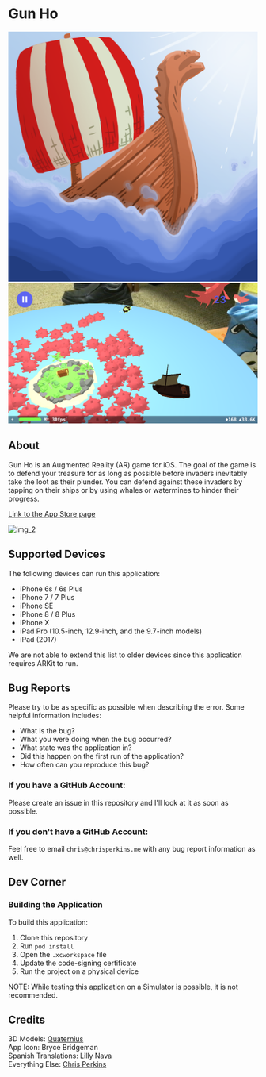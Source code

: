 # Gun Ho

![app_icon](readme_imgs/app_icon.png)
![img_1](readme_imgs/img_1.png)

## About

Gun Ho is an Augmented Reality (AR) game for iOS. The goal of the game is to defend your treasure for as long as possible before invaders inevitably take the loot as their plunder. You can defend against these invaders by tapping on their ships or by using whales or watermines to hinder their progress.

[Link to the App Store page](https://itunes.apple.com/us/app/gun-ho/id1372619208)

![img_2](readme_imgs/img_2.gif)

## Supported Devices

The following devices can run this application:

* iPhone 6s / 6s Plus
* iPhone 7 / 7 Plus
* iPhone SE
* iPhone 8 / 8 Plus
* iPhone X
* iPad Pro (10.5-inch, 12.9-inch, and the 9.7-inch models)
* iPad (2017)

We are not able to extend this list to older devices since this application requires ARKit to run.

## Bug Reports

Please try to be as specific as possible when describing the error. Some helpful information includes:

* What is the bug?
* What you were doing when the bug occurred?
* What state was the application in?
* Did this happen on the first run of the application?
* How often can you reproduce this bug?

### If you have a GitHub Account:
Please create an issue in this repository and I'll look at it as soon as possible.

### If you don't have a GitHub Account:
Feel free to email `chris@chrisperkins.me` with any bug report information as well.

## Dev Corner

### Building the Application

To build this application:

1. Clone this repository
1. Run `pod install`
1. Open the `.xcworkspace` file
1. Update the code-signing certificate
1. Run the project on a physical device

NOTE: While testing this application on a Simulator is possible, it is not recommended.

## Credits

3D Models: [Quaternius](http://quaternius.com/?i=1)  
App Icon: Bryce Bridgeman  
Spanish Translations: Lilly Nava  
Everything Else: [Chris Perkins](http://ChrisPerkins.me)  
